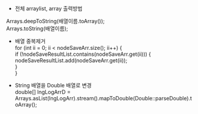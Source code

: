 ### 

* 전체 arraylist, array 출력방법

Arrays.deepToString(배열이름.toArray());  
Arrays.toString(배열이름);
   
  
* 배열 중복제거   
for (int ii = 0; ii < nodeSaveArr.size(); ii++) {  
    if (!nodeSaveResultList.contains(nodeSaveArr.get(ii))) {  
        nodeSaveResultList.add(nodeSaveArr.get(ii));  
    }  
}  

* String 배열을 Double 배열로 변경  
double[] lngLogArrD = Arrays.asList(lngLogArr).stream().mapToDouble(Double::parseDouble).toArray();
 
